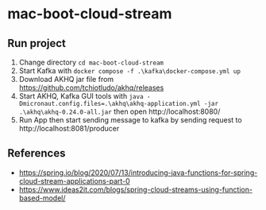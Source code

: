 # mac-boot-cloud-stream

## Run project 
1. Change directory `cd mac-boot-cloud-stream`
2. Start Kafka with `docker compose -f .\kafka\docker-compose.yml up`
3. Download AKHQ jar file from https://github.com/tchiotludo/akhq/releases 
4. Start AKHQ, Kafka GUI tools with `java -Dmicronaut.config.files=.\akhq\akhq-application.yml -jar .\akhq\akhq-0.24.0-all.jar` then open http://localhost:8080/
5. Run App then start sending message to kafka by sending request to http://localhost:8081/producer

## References
* https://spring.io/blog/2020/07/13/introducing-java-functions-for-spring-cloud-stream-applications-part-0
* https://www.ideas2it.com/blogs/spring-cloud-streams-using-function-based-model/
